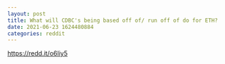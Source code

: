 ```yaml
--- 
layout: post 
title: What will CDBC's being based off of/ run off of do for ETH? 
date: 2021-06-23 1624480884 
categories: reddit 
--- 
```

https://redd.it/o6liy5